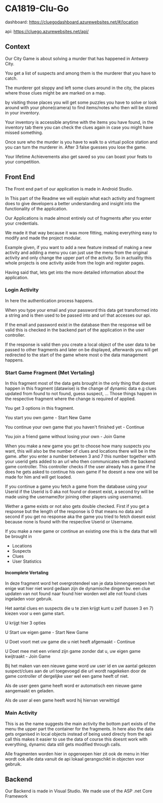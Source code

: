 # CA1819-Clu-Go


dashboard:
https://cluegodashboard.azurewebsites.net/#/location

api:
https://cluego.azurewebsites.net/api/

## Context

Our City Game is about solving a murder that has happened in Antwerp City.

You get a list of suspects and among them is the murderer that you have to catch.

The murderer got sloppy and left some clues around in the city, the places where those clues might be are marked on a map.

by visiting those places you will get some puzzles you have to solve or look around with your phone(camera) to find items/notes who then will be stored in your inventory.

Your inventory is accessible anytime with the items you have found, in the inventory tab there you can check the clues again in case you might have missed something.

Once sure who the murder is you have to walk to a virtual police station and you can turn the murderer in. 
After 3 false guesses you lose the game.

Your lifetime Achievements also get saved so you can boast your feats to your competition.


## Front End

The Front end part of our application is made in Android Studio. 

In This part of the Readme we will explain what each activity and fragment does to give developers a better understanding and insight into the functionality of the application.

Our Applications is made almost entirely out of fragments after you enter your credentials.

We made it that way because it was more fitting, making everything easy to modify and made the project modular. 

Example given, if you want to add a new feature instead of making a new activity and adding a menu you can just use the menu from the original activity and only change the upper part of the activity. So in actuality this whole projects is one activity aside from the login and register pages.

Having said that, lets get into the more detailed information about the application.

### Login Activity

In here the authentication process happens.

When you type your email and your password this data get transformed into a string and is then used to be passed into and url that accesses our api.

If the email and password exist in the database then the response will be valid this is checked in the backend part of the application in the user controller.

If the response is valid then you create a local object of the user data to be passed to other fragments and later on be displayed, afterwards you will get redirected to the start of the game where most o the data management happens.


### Start Game Fragment (Met Vertaling)

In this fragment most of the data gets brought in the only thing that doesnt happen in this fragment (datawise) is the change of dynamic data e.g clues updated from found to not found, guess suspect, ... Those things happen in the respective fragment where the change is required of applied.

You get 3 options in this fragment.

You start you own game - Start New Game

You continue your own game that you haven't finished yet - Continue

You join a friend game without losing your own - Join Game

When you make a new game you get to choose how many suspects you want, this will also be the number of clues and locations there will be in the game. after you enter a number between 3 and 7 this number together with your userid gets added to an url who then communicates with the backend game controller. This controller checks if the user already has a game if he does he gets asked to continue his own game if he doesnt a new one will be made for him and will get loaded.

If you continue a game you fetch a game from the database using your Userid if the Userid is 0 aka not found or doesnt exist, a second try will be made using the username(for joining other players using username).

Wether a game exists or not also gets double checked. First if you get a response but the length of the response is 0 that means no data and second if you get no response aka the game you tried to fetch doesnt exist because none is found with the respective Userid or Username.

If you make a new game or continue an existing one this is the data that will be brought in 

* Locations
* Suspects
* Clues 
* User Statistics

#### Incomplete Vertaling

In deze fragment word het overgrotendeel van je data binnengeroepen het enige wat hier niet word gedaan zijn de dynamische dingen bv. een clue updaten van not found naar found hier worden wel alle not found clues ingeladen voor gebruik.

Het aantal clues en suspects die u te zien krijgt kunt u zelf (tussen 3 en 7) kiezen voor u een game start.

U krijgt hier 3 opties

U Start uw eigen game - Start New Game

U Doet voort met uw game die u niet heeft afgemaakt - Continue

U Doet mee met een vriend zijn game zonder dat u, uw eigen game kwijtraakt - Join Game

Bij het maken van een nieuwe game word uw user id en uw aantal gekozen suspect/clues aan de url toegevoegd die url wordt nagekeken door de game controller of dergelijke user wel een game heeft of niet.

Als de user geen game heeft word er automatisch een nieuwe game aangemaakt en geladen.

Als de user al een game heeft word hij hiervan verwittigd

### Main Activity

This is as the name suggests the main activity the bottom part exists of the menu the upper part the container for the fragments.
In here also the data gets organised in local objects instead of being used directy from the api call this makes it easier to use the data of course this doesnt work with everything, dynamic data still gets modified through calls.

Alle fragmenten worden hier in opgeroepen hier zit ook de menu in
Hier wordt ook alle data vanuit de api lokaal gerangschikt in objecten voor gebruik.


## Backend

Our Backend is made in Visual Studio.
We made use of the ASP .net Core Framework
